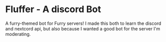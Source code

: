# Fluffer - A discord Bot
 A furry-themed bot for Furry servers! I made this both to learn the discord and nextcord api, but also because I wanted a good bot for the server I'm moderating. 
